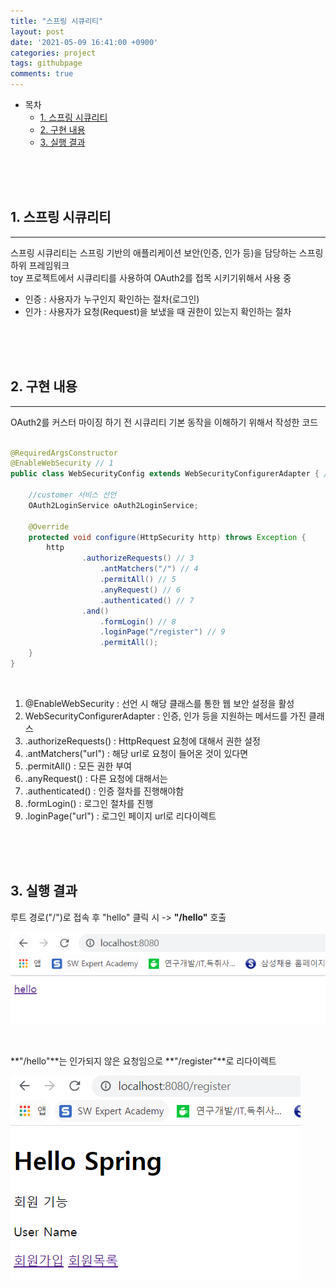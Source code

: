 ```yaml
---
title: "스프링 시큐리티"
layout: post
date: '2021-05-09 16:41:00 +0900'
categories: project
tags: githubpage
comments: true
---
```


- 목차
    - [1. 스프링 시큐리티](#1-스프링-시큐리티)
    - [2. 구현 내용](#2-구현-내용)
    - [3. 실행 결과](#3-실행-결과)
<br>
<br>
<br>

## 1. 스프링 시큐리티
---
스프링 시큐리티는 스프링 기반의 애플리케이션 보안(인증, 인가 등)을 담당하는 스프링 하위 프레임워크<br>
toy 프로젝트에서 시큐리티를 사용하여 OAuth2를 접목 시키기위해서 사용 중<br>

 - 인증 : 사용자가 누구인지 확인하는 절차(로그인)
 - 인가 : 사용자가 요청(Request)을 보냈을 때 권한이 있는지 확인하는 절차

 
<br>
<br>
<br>

## 2. 구현 내용
---
OAuth2를 커스터 마이징 하기 전 시큐리티 기본 동작을 이해하기 위해서 작성한 코드<br>

```java

@RequiredArgsConstructor
@EnableWebSecurity // 1
public class WebSecurityConfig extends WebSecurityConfigurerAdapter { // 2

    //customer 서비스 선언
    OAuth2LoginService oAuth2LoginService;

    @Override
    protected void configure(HttpSecurity http) throws Exception {
        http
                .authorizeRequests() // 3
                    .antMatchers("/") // 4
                    .permitAll() // 5
                    .anyRequest() // 6
                    .authenticated() // 7
                .and()
                    .formLogin() // 8
                    .loginPage("/register") // 9
                    .permitAll(); 
    }
}
```
<br>

1. @EnableWebSecurity : 선언 시 해당 클래스를 통한 웹 보안 설정을 활성<br>
2. WebSecurityConfigurerAdapter : 인증, 인가 등을 지원하는 메서드를 가진 클래스<br>
3. .authorizeRequests() : HttpRequest 요청에 대해서 권한 설정<br>
4. .antMatchers("url") : 해당 url로 요청이 들어온 것이 있다면<br>
5. .permitAll() : 모든 권한 부여<br>
6. .anyRequest() : 다른 요청에 대해서는 <br>
7. .authenticated() : 인증 절차를 진행해야함<br>
8. .formLogin() : 로그인 절차를 진행<br>
9. .loginPage("url") : 로그인 페이지 url로 리다이렉트<br> 


<br>
<br>
<br>

## 3. 실행 결과

루트 경로("/")로 접속 후 "hello" 클릭 시 -> **"/hello"** 호출<br>

![ex_screenshot](/assets/img/security1.PNG)<br>

<br>

**"/hello"**는 인가되지 않은 요청임으로 **"/register"**로 리다이렉트<br>

![ex_screenshot](/assets/img/security2.PNG)<br>
